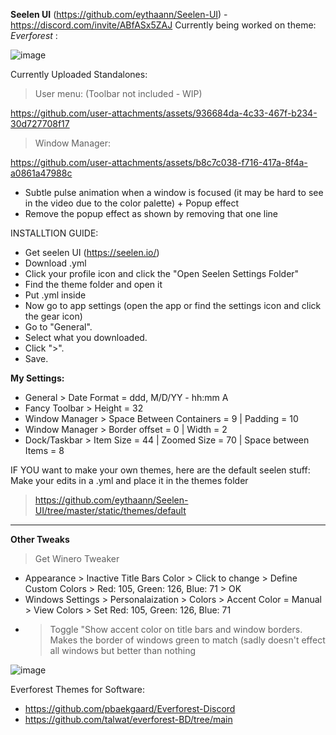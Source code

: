 **Seelen UI** (https://github.com/eythaann/Seelen-UI) - https://discord.com/invite/ABfASx5ZAJ
Currently being worked on theme: *Everforest* :

![image](https://github.com/user-attachments/assets/afc64a75-ccf1-48d6-a70b-f1fa012d6ccd)

Currently Uploaded Standalones:
> User menu: (Toolbar not included - WIP)

https://github.com/user-attachments/assets/936684da-4c33-467f-b234-30d727708f17

> Window Manager:

https://github.com/user-attachments/assets/b8c7c038-f716-417a-8f4a-a0861a47988c

- Subtle pulse animation when a window is focused (it may be hard to see in the video due to the color palette) + Popup effect
- Remove the popup effect as shown by removing that one line


INSTALLTION GUIDE:
- Get seelen UI (https://seelen.io/)
- Download .yml
- Click your profile icon and click the "Open Seelen Settings Folder"
- Find the theme folder and open it
- Put .yml inside
- Now go to app settings (open the app or find the settings icon and click the gear icon)
- Go to "General".
- Select what you downloaded.
- Click ">".
- Save.

**My Settings:**
- General > Date Format = ddd, M/D/YY - hh:mm A
- Fancy Toolbar > Height = 32
- Window Manager > Space Between Containers = 9 | Padding = 10
- Window Manager > Border offset = 0 | Width = 2
- Dock/Taskbar > Item Size = 44 | Zoomed Size = 70 | Space between Items = 8

IF YOU want to make your own themes, here are the default seelen stuff: Make your edits in a .yml and place it in the themes folder
> https://github.com/eythaann/Seelen-UI/tree/master/static/themes/default

-----------------------------------------------------------

**Other Tweaks**

> Get Winero Tweaker
- Appearance > Inactive Title Bars Color > Click to change > Define Custom Colors > Red: 105, Green: 126, Blue: 71 > OK
- Windows Settings > Personalaization > Colors > Accent Color = Manual > View Colors > Set Red: 105, Green: 126, Blue: 71
- > Toggle "Show accent color on title bars and window borders. Makes the border of windows green to match (sadly doesn't effect all windows but better than nothing

![image](https://github.com/user-attachments/assets/f3b548ed-393d-45d6-a599-1627c21eeb21)

Everforest Themes for Software:
- https://github.com/pbaekgaard/Everforest-Discord
- https://github.com/talwat/everforest-BD/tree/main
